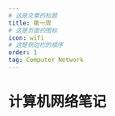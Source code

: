 ```yaml
---
# 这是文章的标题
title: 第一周
# 这是页面的图标
icon: wifi
# 这是侧边栏的顺序
order: 1
tag: Computer Network
---
```

# 计算机网络笔记